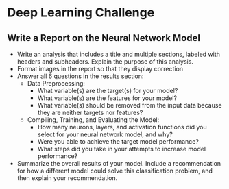 # Deep Learning Challenge

## Write a Report on the Neural Network Model 
* Write an analysis that includes a title and multiple sections, labeled with headers and subheaders. Explain the purpose of this analysis.
* Format images in the report so that they display correction 
* Answer all 6 questions in the results section:
    - Data Preprocessing:
        - What variable(s) are the target(s) for your model?
        - What variable(s) are the features for your model?
        - What variable(s) should be removed from the input data because they are neither targets nor features?
    - Compiling, Training, and Evaluating the Model:
        - How many neurons, layers, and activation functions did you select for your neural network model, and why?
        - Were you able to achieve the target model performance?
        - What steps did you take in your attempts to increase model performance?
* Summarize the overall results of your model. Include a recommendation for how a different model could solve this classification problem, and then explain your recommendation.
